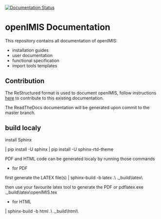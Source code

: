 [![Documentation Status](https://readthedocs.org/projects/openimis/badge/?version=latest)](https://openimis.readthedocs.io/en/latest/?badge=latest)

# openIMIS Documentation

This repository contains all documentation of openIMIS:

* installation guides
* user documentation
* functional specification
* import tools templates

## Contribution

The ReStructured format is used to document openIMIS, follow instructions
[here](http://www.sphinx-doc.org/en/master/usage/restructuredtext/basics.html)
to contribute to this existing documentation.

The ReadTheDocs documentation will be generated upon commit to the master branch.

## build localy 

install Sphinx

| pip install -U sphinx
| pip install -U sphinx-rtd-theme

PDF and HTML code can be generated localy by running those commands

* for PDF  

first generate the LATEX file(s)
| sphinx-build -b latex .\ .\_build\latex\

then use your favourite latex tool to generate the PDF
or
pdflatex.exe .\_build\latex\openIMIS.tex

* for HTML

| sphinx-build -b html .\ .\_build\html\
